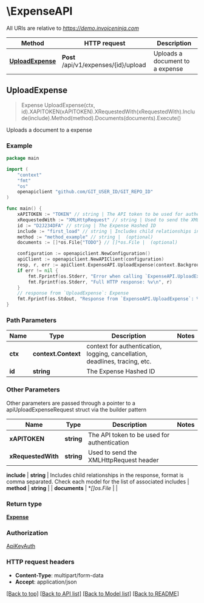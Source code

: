 # \ExpenseAPI

All URIs are relative to *https://demo.invoiceninja.com*

Method | HTTP request | Description
------------- | ------------- | -------------
[**UploadExpense**](ExpenseAPI.md#UploadExpense) | **Post** /api/v1/expenses/{id}/upload | Uploads a document to a expense



## UploadExpense

> Expense UploadExpense(ctx, id).XAPITOKEN(xAPITOKEN).XRequestedWith(xRequestedWith).Include(include).Method(method).Documents(documents).Execute()

Uploads a document to a expense



### Example

```go
package main

import (
	"context"
	"fmt"
	"os"
	openapiclient "github.com/GIT_USER_ID/GIT_REPO_ID"
)

func main() {
	xAPITOKEN := "TOKEN" // string | The API token to be used for authentication
	xRequestedWith := "XMLHttpRequest" // string | Used to send the XMLHttpRequest header
	id := "D2J234DFA" // string | The Expense Hashed ID
	include := "first_load" // string | Includes child relationships in the response, format is comma separated. Check each model for the list of associated includes (optional)
	method := "method_example" // string |  (optional)
	documents := []*os.File{"TODO"} // []*os.File |  (optional)

	configuration := openapiclient.NewConfiguration()
	apiClient := openapiclient.NewAPIClient(configuration)
	resp, r, err := apiClient.ExpenseAPI.UploadExpense(context.Background(), id).XAPITOKEN(xAPITOKEN).XRequestedWith(xRequestedWith).Include(include).Method(method).Documents(documents).Execute()
	if err != nil {
		fmt.Fprintf(os.Stderr, "Error when calling `ExpenseAPI.UploadExpense``: %v\n", err)
		fmt.Fprintf(os.Stderr, "Full HTTP response: %v\n", r)
	}
	// response from `UploadExpense`: Expense
	fmt.Fprintf(os.Stdout, "Response from `ExpenseAPI.UploadExpense`: %v\n", resp)
}
```

### Path Parameters


Name | Type | Description  | Notes
------------- | ------------- | ------------- | -------------
**ctx** | **context.Context** | context for authentication, logging, cancellation, deadlines, tracing, etc.
**id** | **string** | The Expense Hashed ID | 

### Other Parameters

Other parameters are passed through a pointer to a apiUploadExpenseRequest struct via the builder pattern


Name | Type | Description  | Notes
------------- | ------------- | ------------- | -------------
 **xAPITOKEN** | **string** | The API token to be used for authentication | 
 **xRequestedWith** | **string** | Used to send the XMLHttpRequest header | 

 **include** | **string** | Includes child relationships in the response, format is comma separated. Check each model for the list of associated includes | 
 **method** | **string** |  | 
 **documents** | **[]*os.File** |  | 

### Return type

[**Expense**](Expense.md)

### Authorization

[ApiKeyAuth](../README.md#ApiKeyAuth)

### HTTP request headers

- **Content-Type**: multipart/form-data
- **Accept**: application/json

[[Back to top]](#) [[Back to API list]](../README.md#documentation-for-api-endpoints)
[[Back to Model list]](../README.md#documentation-for-models)
[[Back to README]](../README.md)

